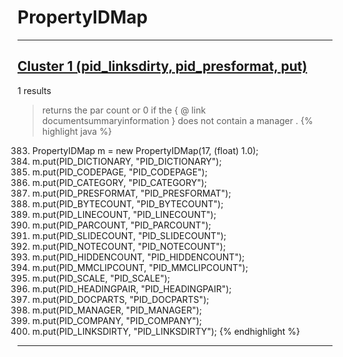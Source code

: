 # PropertyIDMap

***

## [Cluster 1 (pid_linksdirty, pid_presformat, put)](./1)
1 results
> returns the par count or 0 if the { @ link documentsummaryinformation } does not contain a manager . 
{% highlight java %}
383. PropertyIDMap m = new PropertyIDMap(17, (float) 1.0);
384. m.put(PID_DICTIONARY, "PID_DICTIONARY");
385. m.put(PID_CODEPAGE, "PID_CODEPAGE");
386. m.put(PID_CATEGORY, "PID_CATEGORY");
387. m.put(PID_PRESFORMAT, "PID_PRESFORMAT");
388. m.put(PID_BYTECOUNT, "PID_BYTECOUNT");
389. m.put(PID_LINECOUNT, "PID_LINECOUNT");
390. m.put(PID_PARCOUNT, "PID_PARCOUNT");
391. m.put(PID_SLIDECOUNT, "PID_SLIDECOUNT");
392. m.put(PID_NOTECOUNT, "PID_NOTECOUNT");
393. m.put(PID_HIDDENCOUNT, "PID_HIDDENCOUNT");
394. m.put(PID_MMCLIPCOUNT, "PID_MMCLIPCOUNT");
395. m.put(PID_SCALE, "PID_SCALE");
396. m.put(PID_HEADINGPAIR, "PID_HEADINGPAIR");
397. m.put(PID_DOCPARTS, "PID_DOCPARTS");
398. m.put(PID_MANAGER, "PID_MANAGER");
399. m.put(PID_COMPANY, "PID_COMPANY");
400. m.put(PID_LINKSDIRTY, "PID_LINKSDIRTY");
{% endhighlight %}

***

